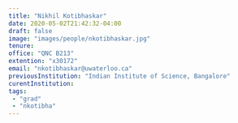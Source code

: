 ```yaml
---
title: "Nikhil Kotibhaskar"
date: 2020-05-02T21:42:32-04:00
draft: false
image: "images/people/nkotibhaskar.jpg"
tenure: 
office: "QNC B213"
extention: "x30172"
email: "nkotibhaskar@uwaterloo.ca"
previousInstitution: "Indian Institute of Science, Bangalore"
curentInstitution: 
tags:
 - "grad"
 - "nkotibha"
---
```


